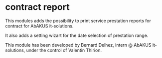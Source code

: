 contract report
===============

This modules adds the possibility to print service prestation reports for contract for AbAKUS it-solutions.

It also adds a setting wizart for the date selection of prestation range.

This module has been developed by Bernard Delhez, intern @ AbAKUS it-solutions, under the control of Valentin Thirion.

